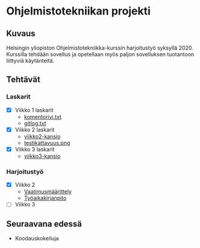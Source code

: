 # Ohjelmistotekniikan projekti

## Kuvaus
Helsingin yliopiston Ohjelmistotekniikka-kurssin harjoitustyö syksyllä 2020. Kurssilla tehdään sovellus ja opetellaan myös paljon sovelluksen tuotantoon liittyviä käytänteitä.

## Tehtävät

### Laskarit
- [x] Viikko 1 laskarit
    * [komentorivi.txt](https://github.com/makitzei/ot-harjoitustyo2020/blob/master/laskarit/viikko1/komentorivi.txt)
    * [gitlog.txt](https://github.com/makitzei/ot-harjoitustyo2020/blob/master/laskarit/viikko1/gitlog.txt)
- [x] Viikko 2 laskarit
    * [viikko2-kansio](https://github.com/makitzei/ot-harjoitustyo2020/tree/master/laskarit/viikko2)
    * [testikattavuus.png](https://github.com/makitzei/ot-harjoitustyo2020/blob/master/laskarit/viikko2/testikattavuus_screenshot.png)
- [x] Viikko 3 laskarit
    * [viikko3-kansio](https://github.com/makitzei/ot-harjoitustyo2020/tree/master/laskarit/viikko3)

### Harjoitustyö
- [x] Viikko 2
    * [Vaatimusmäärittely](https://github.com/makitzei/ot-harjoitustyo2020/blob/master/LukujarjestysSovellus/dokumentaatio/vaatimusmaarittely.md)
    * [Työaikakirjanpito](https://github.com/makitzei/ot-harjoitustyo2020/blob/master/LukujarjestysSovellus/dokumentaatio/tuntikirjanpito.md)
- [ ] Viikko 3

## Seuraavana edessä
* Koodauskokeiluja
